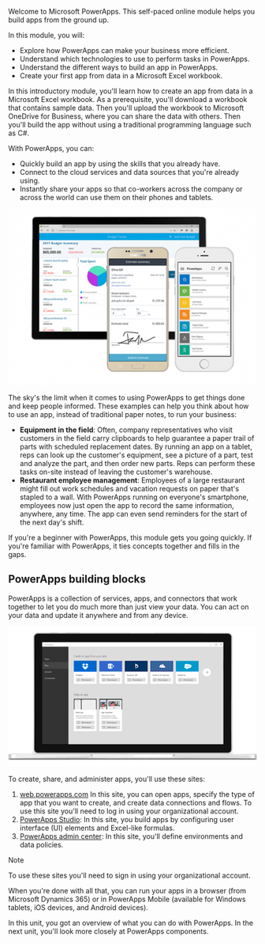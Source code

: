 Welcome to Microsoft PowerApps. This self-paced online module helps you build apps from the ground up.

 In this module, you will:
  - Explore how PowerApps can make your business more efficient.
  - Understand which technologies to use to perform tasks in PowerApps.
  - Understand the different ways to build an app in PowerApps.
  - Create your first app from data in a Microsoft Excel workbook.

In this introductory module, you'll learn how to create an app from data in a Microsoft Excel workbook. As a prerequisite, you'll download a workbook that contains sample data. Then you'll upload the workbook to Microsoft OneDrive for Business, where you can share the data with others. Then you'll build the app without using a traditional programming language such as C#.

With PowerApps, you can:

- Quickly build an app by using the skills that you already have.
- Connect to the cloud services and data sources that you're already using.
- Instantly share your apps so that co-workers across the company or across the world can use them on their phones and tablets.

![Welcome to PowerApps](../media/powerapps-mobile.png)

The sky's the limit when it comes to using PowerApps to get things done and keep people informed. These examples can help you think about how to use an app, instead of traditional paper notes, to run your business:

- **Equipment in the field**: Often, company representatives who visit customers in the field carry clipboards to help guarantee a paper trail of parts with scheduled replacement dates. By running an app on a tablet, reps can look up the customer's equipment, see a picture of a part, test and analyze the part, and then order new parts. Reps can perform these tasks on-site instead of leaving the customer's warehouse.
- **Restaurant employee management**: Employees of a large restaurant might fill out work schedules and vacation requests on paper that's stapled to a wall. With PowerApps running on everyone's smartphone, employees now just open the app to record the same information, anywhere, any time. The app can even send reminders for the start of the next day's shift.

If you're a beginner with PowerApps, this module gets you going quickly. If you're familiar with PowerApps, it ties concepts together and fills in the gaps.

## PowerApps building blocks
PowerApps is a collection of services, apps, and connectors that work together to let you do much more than just view your data. You can act on your data and update it anywhere and from any device.

![Welcome to PowerApps](../media/powerapps-intro.gif)

To create, share, and administer apps, you'll use these sites:

1. [web.powerapps.com](https://web.powerapps.com) In this site, you can open apps, specify the type of app that you want to create, and create data connections and flows. To use this site you'll need to log in using your organizational account.
1. [PowerApps Studio](https://aka.ms/powerappswin): In this site, you build apps by configuring user interface (UI) elements and Excel-like formulas.
1. [PowerApps admin center](https://admin.powerapps.com/): In this site, you'll define environments and data policies.

> [!NOTE]
> To use these sites you'll need to sign in using your organizational account.

When you're done with all that, you can run your apps in a browser (from Microsoft Dynamics 365) or in PowerApps Mobile (available for Windows tablets, iOS devices, and Android devices).

In this unit, you got an overview of what you can do with PowerApps. In the next unit, you'll look more closely at PowerApps components.
